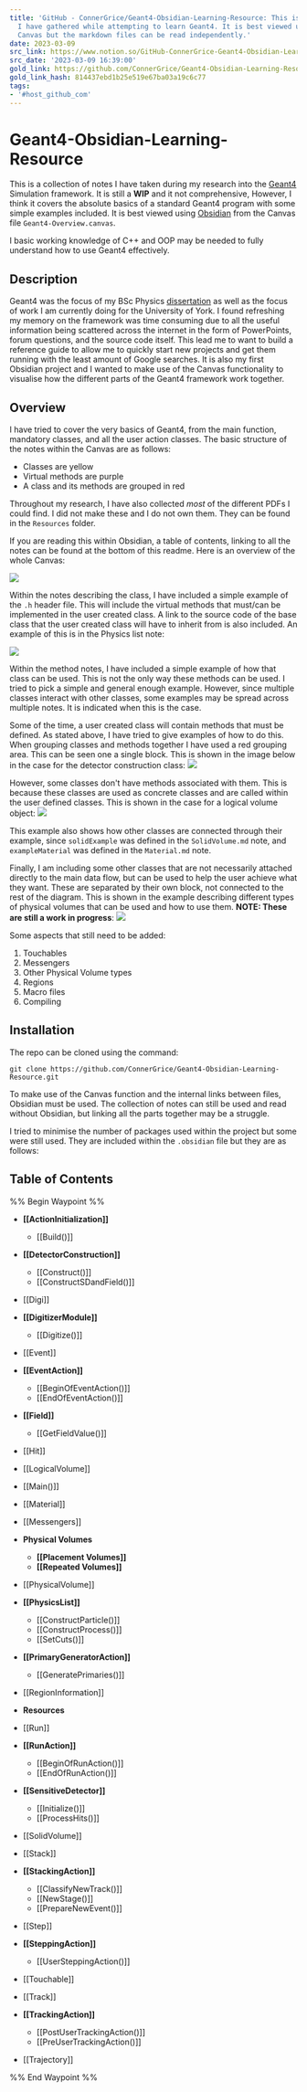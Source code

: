 ```yaml
---
title: 'GitHub - ConnerGrice/Geant4-Obsidian-Learning-Resource: This is the information
  I have gathered while attempting to learn Geant4. It is best viewed using Obsidian
  Canvas but the markdown files can be read independently.'
date: 2023-03-09
src_link: https://www.notion.so/GitHub-ConnerGrice-Geant4-Obsidian-Learning-Resource-This-is-the-information-I-have-gathered-whil-221d3913068b46f4a2c10abbba3f8774
src_date: '2023-03-09 16:39:00'
gold_link: https://github.com/ConnerGrice/Geant4-Obsidian-Learning-Resource
gold_link_hash: 814437ebd1b25e519e67ba03a19c6c77
tags:
- '#host_github_com'
---
```


Geant4-Obsidian-Learning-Resource
=================================


This is a collection of notes I have taken during my research into the [Geant4](https://geant4.web.cern.ch/) Simulation framework. It is still a **WIP** and it not comprehensive, However, I think it covers the absolute basics of a standard Geant4 program with some simple examples included. It is best viewed using [Obsidian](https://obsidian.md/) from the Canvas file `Geant4-Overview.canvas`.


I basic working knowledge of C++ and OOP may be needed to fully understand how to use Geant4 effectively.


Description
-----------


Geant4 was the focus of my BSc Physics [dissertation](https://github.com/ConnerGrice/Geant4-P2P-Investigation) as well as the focus of work I am currently doing for the University of York. I found refreshing my memory on the framework was time consuming due to all the useful information being scattered across the internet in the form of PowerPoints, forum questions, and the source code itself. This lead me to want to build a reference guide to allow me to quickly start new projects and get them running with the least amount of Google searches. It is also my first Obsidian project and I wanted to make use of the Canvas functionality to visualise how the different parts of the Geant4 framework work together.


Overview
--------


I have tried to cover the very basics of Geant4, from the main function, mandatory classes, and all the user action classes. The basic structure of the notes within the Canvas are as follows:


* Classes are yellow
* Virtual methods are purple
* A class and its methods are grouped in red


Throughout my research, I have also collected *most* of the different PDFs I could find. I did not make these and I do not own them. They can be found in the `Resources` folder.


If you are reading this within Obsidian, a table of contents, linking to all the notes can be found at the bottom of this readme. Here is an overview of the whole Canvas:


[![](/ConnerGrice/Geant4-Obsidian-Learning-Resource/raw/main/screenshots/OvrView.png)](/ConnerGrice/Geant4-Obsidian-Learning-Resource/blob/main/screenshots/OvrView.png)


Within the notes describing the class, I have included a simple example of the `.h` header file. This will include the virtual methods that must/can be implemented in the user created class. A link to the source code of the base class that the user created class will have to inherit from is also included. An example of this is in the Physics list note:


[![](/ConnerGrice/Geant4-Obsidian-Learning-Resource/raw/main/screenshots/PhysListHeader.png)](/ConnerGrice/Geant4-Obsidian-Learning-Resource/blob/main/screenshots/PhysListHeader.png)


Within the method notes, I have included a simple example of how that class can be used. This is not the only way these methods can be used. I tried to pick a simple and general enough example. However, since multiple classes interact with other classes, some examples may be spread across multiple notes. It is indicated when this is the case.


Some of the time, a user created class will contain methods that must be defined. As stated above, I have tried to give examples of how to do this. When grouping classes and methods together I have used a red grouping area. This can be seen one a single block. This is shown in the image below in the case for the detector construction class:
[![](/ConnerGrice/Geant4-Obsidian-Learning-Resource/raw/main/screenshots/DetCon.png)](/ConnerGrice/Geant4-Obsidian-Learning-Resource/blob/main/screenshots/DetCon.png)


However, some classes don't have methods associated with them. This is because these classes are used as concrete classes and are called within the user defined classes. This is shown in the case for a logical volume object:
[![](/ConnerGrice/Geant4-Obsidian-Learning-Resource/raw/main/screenshots/LogVol.png)](/ConnerGrice/Geant4-Obsidian-Learning-Resource/blob/main/screenshots/LogVol.png)


This example also shows how other classes are connected through their example, since `solidExample` was defined in the `SolidVolume.md` note, and `exampleMaterial` was defined in the `Material.md` note.


Finally, I am including some other classes that are not necessarily attached directly to the main data flow, but can be used to help the user achieve what they want. These are separated by their own block, not connected to the rest of the diagram. This is shown in the example describing different types of physical volumes that can be used and how to use them. **NOTE: These are still a work in progress**:
[![](/ConnerGrice/Geant4-Obsidian-Learning-Resource/raw/main/screenshots/physVol.png)](/ConnerGrice/Geant4-Obsidian-Learning-Resource/blob/main/screenshots/physVol.png)


Some aspects that still need to be added:


1. Touchables
2. Messengers
3. Other Physical Volume types
4. Regions
5. Macro files
6. Compiling


Installation
------------


The repo can be cloned using the command:



```
git clone https://github.com/ConnerGrice/Geant4-Obsidian-Learning-Resource.git
```

To make use of the Canvas function and the internal links between files, Obsidian must be used. The collection of notes can still be used and read without Obsidian, but linking all the parts together may be a struggle.


I tried to minimise the number of packages used within the project but some were still used. They are included within the `.obsidian` file but they are as follows:


Table of Contents
-----------------


%% Begin Waypoint %%


* **[[ActionInitialization]]**


	+ [[Build()]]
* **[[DetectorConstruction]]**


	+ [[Construct()]]
	+ [[ConstructSDandField()]]
* [[Digi]]
* **[[DigitizerModule]]**


	+ [[Digitize()]]
* [[Event]]
* **[[EventAction]]**


	+ [[BeginOfEventAction()]]
	+ [[EndOfEventAction()]]
* **[[Field]]**


	+ [[GetFieldValue()]]
* [[Hit]]
* [[LogicalVolume]]
* [[Main()]]
* [[Material]]
* [[Messengers]]
* **Physical Volumes**


	+ **[[Placement Volumes]]**
	+ **[[Repeated Volumes]]**
* [[PhysicalVolume]]
* **[[PhysicsList]]**


	+ [[ConstructParticle()]]
	+ [[ConstructProcess()]]
	+ [[SetCuts()]]
* **[[PrimaryGeneratorAction]]**


	+ [[GeneratePrimaries()]]
* [[RegionInformation]]
* **Resources**
* [[Run]]
* **[[RunAction]]**


	+ [[BeginOfRunAction()]]
	+ [[EndOfRunAction()]]
* **[[SensitiveDetector]]**


	+ [[Initialize()]]
	+ [[ProcessHits()]]
* [[SolidVolume]]
* [[Stack]]
* **[[StackingAction]]**


	+ [[ClassifyNewTrack()]]
	+ [[NewStage()]]
	+ [[PrepareNewEvent()]]
* [[Step]]
* **[[SteppingAction]]**


	+ [[UserSteppingAction()]]
* [[Touchable]]
* [[Track]]
* **[[TrackingAction]]**


	+ [[PostUserTrackingAction()]]
	+ [[PreUserTrackingAction()]]
* [[Trajectory]]


%% End Waypoint %%